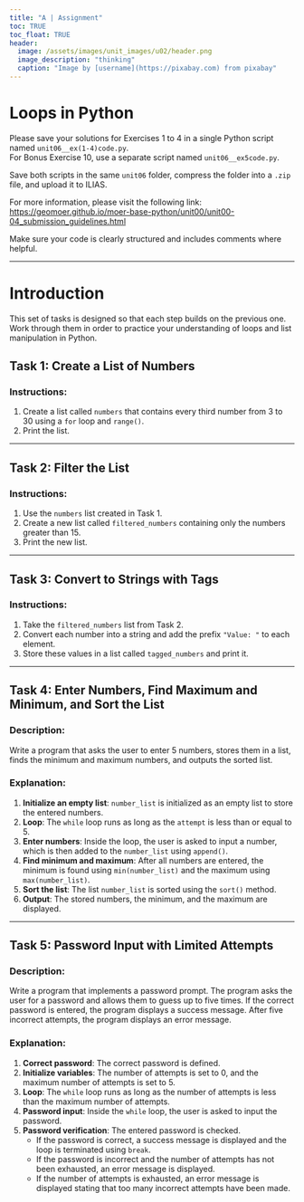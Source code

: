 ```yaml
---
title: "A | Assignment"
toc: TRUE
toc_float: TRUE
header:
  image: /assets/images/unit_images/u02/header.png
  image_description: "thinking"
  caption: "Image by [username](https://pixabay.com) from pixabay"
---
```


# Loops in Python

Please save your solutions for Exercises 1 to 4 in a single Python script named `unit06__ex(1-4)code.py`.  
For Bonus Exercise 10, use a separate script named `unit06__ex5code.py`.

Save both scripts in the same `unit06` folder, compress the folder into a `.zip` file, and upload it to ILIAS.

For more information, please visit the following link:  
https://geomoer.github.io/moer-base-python/unit00/unit00-04_submission_guidelines.html

Make sure your code is clearly structured and includes comments where helpful.

---

# Introduction

This set of tasks is designed so that each step builds on the previous one. Work through them in order to practice your understanding of loops and list manipulation in Python.

## Task 1: Create a List of Numbers

### Instructions:
1. Create a list called `numbers` that contains every third number from 3 to 30 using a `for` loop and `range()`.
2. Print the list.

---

## Task 2: Filter the List

### Instructions:
1. Use the `numbers` list created in Task 1.
2. Create a new list called `filtered_numbers` containing only the numbers greater than 15.
3. Print the new list.

---

## Task 3: Convert to Strings with Tags

### Instructions:
1. Take the `filtered_numbers` list from Task 2.
2. Convert each number into a string and add the prefix `"Value: "` to each element.
3. Store these values in a list called `tagged_numbers` and print it.

---


## Task 4: Enter Numbers, Find Maximum and Minimum, and Sort the List

### Description:
Write a program that asks the user to enter 5 numbers, stores them in a list, finds the minimum and maximum numbers, and outputs the sorted list.

### Explanation:
1. **Initialize an empty list**: `number_list` is initialized as an empty list to store the entered numbers.
2. **Loop**: The `while` loop runs as long as the `attempt` is less than or equal to 5.
3. **Enter numbers**: Inside the loop, the user is asked to input a number, which is then added to the `number_list` using `append()`.
4. **Find minimum and maximum**: After all numbers are entered, the minimum is found using `min(number_list)` and the maximum using `max(number_list)`.
5. **Sort the list**: The list `number_list` is sorted using the `sort()` method.
6. **Output**: The stored numbers, the minimum, and the maximum are displayed.

---

## Task 5: Password Input with Limited Attempts

### Description:
Write a program that implements a password prompt. The program asks the user for a password and allows them to guess up to five times. If the correct password is entered, the program displays a success message. After five incorrect attempts, the program displays an error message.

### Explanation:
1. **Correct password**: The correct password is defined.
2. **Initialize variables**: The number of attempts is set to 0, and the maximum number of attempts is set to 5.
3. **Loop**: The `while` loop runs as long as the number of attempts is less than the maximum number of attempts.
4. **Password input**: Inside the `while` loop, the user is asked to input the password.
5. **Password verification**: The entered password is checked.
   - If the password is correct, a success message is displayed and the loop is terminated using `break`.
   - If the password is incorrect and the number of attempts has not been exhausted, an error message is displayed.
   - If the number of attempts is exhausted, an error message is displayed stating that too many incorrect attempts have been made.

